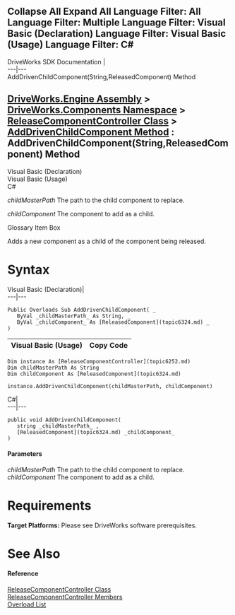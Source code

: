 Collapse All Expand All Language Filter: All  Language Filter: Multiple  Language Filter: Visual Basic (Declaration) Language Filter: Visual Basic (Usage) Language Filter: C#  
---  
DriveWorks SDK Documentation  |   
---|---  
AddDrivenChildComponent(String,ReleasedComponent) Method   
  
[DriveWorks.Engine Assembly](topic2156.md) > [DriveWorks.Components Namespace](topic6089.md) > [ReleaseComponentController Class](topic6252.md) > [AddDrivenChildComponent Method](topic6261.md) : AddDrivenChildComponent(String,ReleasedComponent) Method  
---  
  
Visual Basic (Declaration)    
Visual Basic (Usage)    
C# 

_childMasterPath_
    The path to the child component to replace.

_childComponent_
    The component to add as a child.

Glossary Item Box

Adds a new component as a child of the component being released. 

# Syntax

Visual Basic (Declaration)|   
---|---  
      
    
    Public Overloads Sub AddDrivenChildComponent( _
       ByVal _childMasterPath_ As String, _
       ByVal _childComponent_ As [ReleasedComponent](topic6324.md) _
    )   
  
Visual Basic (Usage)| Copy Code  
---|---  
      
    
    Dim instance As [ReleaseComponentController](topic6252.md)
    Dim childMasterPath As String
    Dim childComponent As [ReleasedComponent](topic6324.md)
     
    instance.AddDrivenChildComponent(childMasterPath, childComponent)  
  
C#|   
---|---  
      
    
    public void AddDrivenChildComponent( 
       string _childMasterPath_ ,
       [ReleasedComponent](topic6324.md) _childComponent_
    )  
  
#### Parameters

 _childMasterPath_
    The path to the child component to replace.
_childComponent_
    The component to add as a child.

# Requirements

**Target Platforms:** Please see DriveWorks software prerequisites.

# See Also

#### Reference

[ReleaseComponentController Class](topic6252.md)   
[ReleaseComponentController Members](topic6253.md)   
[Overload List](topic6261.md)


